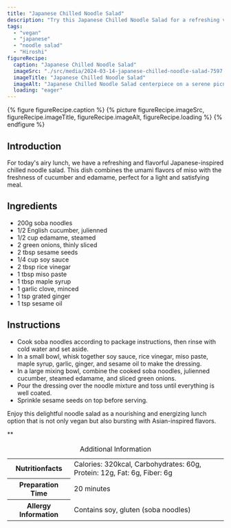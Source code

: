 ```yaml
---
title: "Japanese Chilled Noodle Salad"
description: "Try this Japanese Chilled Noodle Salad for a refreshing vegan lunch option. Soba noodles tossed in a savory miso dressing with crunchy cucumbers and edamame."
tags:
  - "vegan"
  - "japanese"
  - "noodle salad"
  - "Hiroshi"
figureRecipe: 
  caption: "Japanese Chilled Noodle Salad"
  imageSrc: "./src/media/2024-03-14-japanese-chilled-noodle-salad-7597.png"
  imageTitle: "Japanese Chilled Noodle Salad"
  imageAlt: "Japanese Chilled Noodle Salad centerpiece on a serene picnic table, minimalist presentation exuding freshness and vegan essence"
  loading: "eager"
---
```


{% figure figureRecipe.caption %}
{% picture figureRecipe.imageSrc, figureRecipe.imageTitle, figureRecipe.imageAlt, figureRecipe.loading %}
{% endfigure %}

## Introduction

For today's airy lunch, we have a refreshing and flavorful Japanese-inspired chilled noodle salad. This dish combines the umami flavors of miso with the freshness of cucumber and edamame, perfect for a light and satisfying meal.

## Ingredients

- 200g soba noodles
- 1/2 English cucumber, julienned
- 1/2 cup edamame, steamed
- 2 green onions, thinly sliced
- 2 tbsp sesame seeds
- 1/4 cup soy sauce
- 2 tbsp rice vinegar
- 1 tbsp miso paste
- 1 tbsp maple syrup
- 1 garlic clove, minced
- 1 tsp grated ginger
- 1 tsp sesame oil

## Instructions

- Cook soba noodles according to package instructions, then rinse with cold water and set aside.
- In a small bowl, whisk together soy sauce, rice vinegar, miso paste, maple syrup, garlic, ginger, and sesame oil to make the dressing.
- In a large mixing bowl, combine the cooked soba noodles, julienned cucumber, steamed edamame, and sliced green onions.
- Pour the dressing over the noodle mixture and toss until everything is well coated.
- Sprinkle sesame seeds on top before serving.

Enjoy this delightful noodle salad as a nourishing and energizing lunch option that is not only vegan but also bursting with Asian-inspired flavors.

**

<table><caption class='sr-only'>Additional Information</caption><tr><th>Nutritionfacts</th><td>Calories: 320kcal, Carbohydrates: 60g, Protein: 12g, Fat: 6g, Fiber: 6g&nbsp;</td></tr><tr><th>Preparation Time</th><td>20 minutes&nbsp;</td></tr><tr><th>Allergy Information</th><td>Contains soy, gluten (soba noodles)&nbsp;</td></tr></table>

